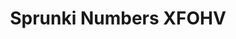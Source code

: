 ---
slug: sprunki-numbers-xfohv
title: Sprunki Numbers XFOHV
description: "Sprunki Numbers XFOHV is an exciting online game. Play for free directly in your browser!"
icon: /images/popular_mods/Sprunki Numbers XFOHV.png
url: https://wowtbc.net/sprunkin/Numbers-XFOHV/index.html
previewImage: /images/popular_mods/Sprunki Numbers XFOHV.png
type: popular mods

# SEO配置
seo:
  title: "Sprunki Numbers XFOHV - Play Free Online Game | Fun Browser Games"
  description: "Sprunki Numbers XFOHV - Play this fun online game for free in your browser. No download required!"
  ogImage: "/images/popular_mods/Sprunki Numbers XFOHV.png"
  keywords: "sprunki-numbers-xfohv, online game, browser game, free game, popular mods game, play online"

videoUrls:
  - https://www.youtube.com/embed/example1
  - https://www.youtube.com/embed/example2

whyPlay:
  title: "Why Play Sprunki Numbers XFOHV?"
  items:
    - "Immersive Gameplay: Sprunki Numbers XFOHV offers an engaging and immersive gaming experience that will keep you entertained for hours"
    - "Challenging Levels: Test your skills with increasingly difficult challenges and obstacles"
    - "Beautiful Graphics: Enjoy stunning visuals and smooth animations that bring the game world to life"
    - "Regular Updates: New content and features are added regularly to keep the game fresh and exciting"
    - "Free to Play: Experience all the fun without spending a penny"
    - "Community Features: Connect with other players, share strategies, and compete for high scores"
    - "Cross-Platform: Play on any device with a web browser, no downloads required"

features:
  title: "Key Features of Sprunki Numbers XFOHV"
  image: "/images/popular_mods/Sprunki Numbers XFOHV.png"
  items:
    - "Intuitive Controls: Easy to learn controls make Sprunki Numbers XFOHV accessible for players of all skill levels"
    - "Multiple Game Modes: Enjoy various gameplay options that provide different challenges and experiences"
    - "Character Customization: Personalize your gaming experience with unique characters and items"
    - "Achievement System: Complete special tasks to earn rewards and recognition"
    - "Leaderboards: Compete with players worldwide and see who can achieve the highest scores"

characteristics:
  title: "Game Characteristics"
  image: "/images/popular_mods/Sprunki Numbers XFOHV.png"
  items:
    - "Genre: Popular mods game with elements of strategy and skill"
    - "Difficulty: Suitable for both casual gamers and those seeking a challenge"
    - "Play Time: Quick sessions or extended gameplay, depending on your preference"
    - "Art Style: Vibrant and engaging visuals that enhance the gaming experience"
    - "Sound Design: Immersive audio that complements the gameplay perfectly"

info: "Sprunki Numbers XFOHV is an exciting online game that offers players a unique and engaging gaming experience. With its intuitive controls, stunning visuals, and challenging gameplay, Sprunki Numbers XFOHV provides hours of entertainment for players of all ages and skill levels. Whether you're looking for a quick gaming session during a break or an extended play session, Sprunki Numbers XFOHV delivers an immersive experience that will keep you coming back for more. The game features multiple levels of increasing difficulty, ensuring that players are constantly challenged as they progress. With regular updates adding new content and features, Sprunki Numbers XFOHV remains fresh and exciting, providing endless entertainment options for its growing community of players."

howToPlayIntro: "Welcome to Sprunki Numbers XFOHV! This guide will walk you through the basics and help you master the game. Whether you're a beginner or looking to improve your skills, these tips and instructions will enhance your gaming experience."

howToPlaySteps:
  - title: "Getting Started"
    description: "Begin your Sprunki Numbers XFOHV adventure by familiarizing yourself with the controls. Use your keyboard or mouse to navigate through the game interface. The tutorial will guide you through the basic mechanics and help you understand the objectives."
  - title: "Understanding the Objectives"
    description: "In Sprunki Numbers XFOHV, your main goal is to progress through levels by completing specific objectives. Each level presents unique challenges that require different strategies and approaches."
  - title: "Mastering the Controls"
    description: "Practice using the controls to improve your precision and reaction time. Sprunki Numbers XFOHV requires quick reflexes and strategic thinking to overcome obstacles and defeat opponents."
  - title: "Utilizing Power-ups"
    description: "Collect power-ups throughout the game to enhance your abilities and overcome difficult challenges. Each power-up offers unique advantages that can be crucial for success."
  - title: "Developing Strategies"
    description: "As you progress in Sprunki Numbers XFOHV, develop effective strategies for different scenarios. Analyze patterns, anticipate challenges, and adapt your approach to maximize your performance."

faq:
  title: "Frequently Asked Questions about Sprunki Numbers XFOHV"
  items:
    - question: "Is Sprunki Numbers XFOHV free to play?"
      answer: "Yes, Sprunki Numbers XFOHV is completely free to play directly in your web browser. No downloads or purchases are required to enjoy the full game experience."
    - question: "Can I play Sprunki Numbers XFOHV on mobile devices?"
      answer: "Yes, Sprunki Numbers XFOHV is optimized for both desktop and mobile play. You can enjoy the game on any device with a web browser and internet connection."
    - question: "Are there any in-game purchases?"
      answer: "While Sprunki Numbers XFOHV is free to play, there may be optional in-game purchases available for cosmetic items or additional features that don't affect core gameplay."
    - question: "How often is Sprunki Numbers XFOHV updated?"
      answer: "The developers regularly update Sprunki Numbers XFOHV with new content, features, and improvements based on player feedback and game performance."
    - question: "Can I play Sprunki Numbers XFOHV offline?"
      answer: "Currently, Sprunki Numbers XFOHV requires an internet connection to play as it's a browser-based online game."
    - question: "Is Sprunki Numbers XFOHV suitable for children?"
      answer: "Yes, Sprunki Numbers XFOHV is designed to be family-friendly and suitable for players of all ages."
    - question: "How do I report bugs or issues?"
      answer: "If you encounter any problems while playing Sprunki Numbers XFOHV, you can report them through the game's support page or contact the developers directly through their website."
    - question: "Still Have Questions?"
      answer: "If you have additional questions about Sprunki Numbers XFOHV that aren't covered in this FAQ, please visit our support center or contact our customer service team for assistance."
---